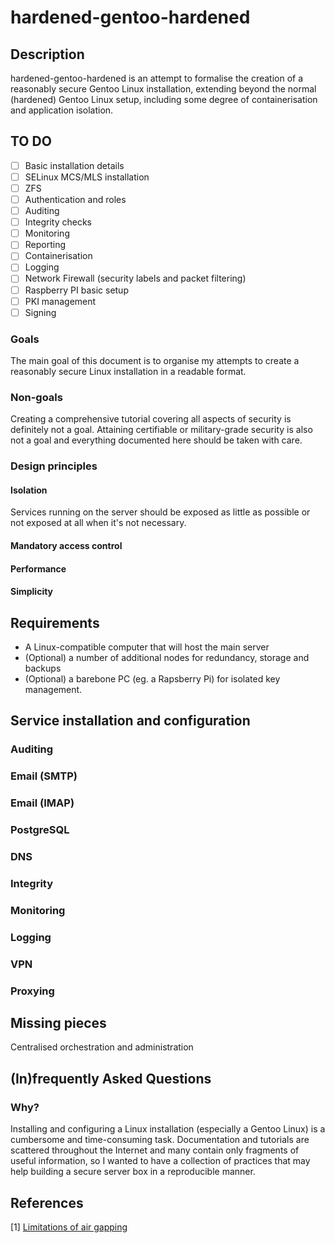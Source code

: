 # hardened-gentoo-hardened

## Description

hardened-gentoo-hardened is an attempt to formalise the creation of a reasonably secure Gentoo Linux installation, extending beyond the normal (hardened) Gentoo Linux setup, including some degree of containerisation and application isolation. 

## TO DO
- [ ] Basic installation details
- [ ] SELinux MCS/MLS installation
- [ ] ZFS
- [ ] Authentication and roles
- [ ] Auditing
- [ ] Integrity checks
- [ ] Monitoring
- [ ] Reporting
- [ ] Containerisation
- [ ] Logging
- [ ] Network Firewall (security labels and packet filtering)
- [ ] Raspberry PI basic setup
- [ ] PKI management 
- [ ] Signing

### Goals

The main goal of this document is to organise my attempts to create a reasonably secure Linux installation in a readable format. 

### Non-goals

Creating a comprehensive tutorial covering all aspects of security is definitely not a goal. Attaining certifiable or military-grade security is also not a goal and everything documented here should be taken with care.

### Design principles

#### Isolation
Services running on the server should be exposed as little as possible or not exposed at all when it's not necessary.

#### Mandatory access control

#### Performance

#### Simplicity

## Requirements

* A Linux-compatible computer that will host the main server
* (Optional) a number of additional nodes for redundancy, storage and backups
* (Optional) a barebone PC (eg. a Rapsberry Pi) for isolated key management. 

## Service installation and configuration

### Auditing

### Email (SMTP)

### Email (IMAP)

### PostgreSQL

### DNS

### Integrity

### Monitoring

### Logging

### VPN

### Proxying

## Missing pieces

Centralised orchestration and administration

## (In)frequently Asked Questions

### Why?

Installing and configuring a Linux installation (especially a Gentoo Linux) is a cumbersome and time-consuming task. Documentation and tutorials are scattered throughout the Internet and many contain only fragments of useful information, so I wanted to have a collection of practices that may help building a secure server box in a reproducible manner.

## References

[1] [Limitations of air gapping](https://en.wikipedia.org/wiki/Air_gap_%28networking%29#Limitations)
